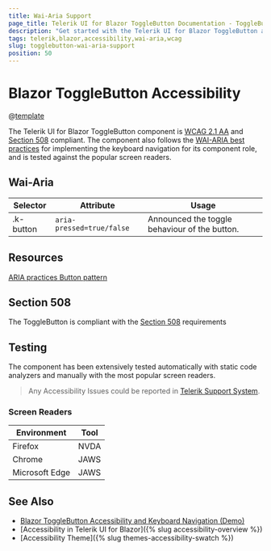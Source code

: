 ```yaml
---
title: Wai-Aria Support
page_title: Telerik UI for Blazor ToggleButton Documentation - ToggleButton  Accessibility
description: "Get started with the Telerik UI for Blazor ToggleButton and learn about its accessibility support for WAI-ARIA, Section 508, and WCAG 2.1."
tags: telerik,blazor,accessibility,wai-aria,wcag
slug: togglebutton-wai-aria-support
position: 50
---
```


# Blazor ToggleButton Accessibility

@[template](/_contentTemplates/common/parameters-table-styles.md#table-layout)



The Telerik UI for Blazor ToggleButton component is [WCAG 2.1 AA](https://www.w3.org/TR/WCAG21/) and [Section 508](http://www.section508.gov/) compliant. The component also follows the [WAI-ARIA best practices](https://www.w3.org/WAI/ARIA/apg/) for implementing the keyboard navigation for its component role, and is tested against the popular screen readers.

## Wai-Aria

| Selector | Attribute | Usage |
| -------- | --------- | ----- |
| .k-button | `aria-pressed=true/false` | Announced the toggle behaviour of the button. |

## Resources

[ARIA practices Button pattern](https://www.w3.org/WAI/ARIA/apg/patterns/button/)

## Section 508


The ToggleButton is compliant with the [Section 508](http://www.section508.gov/) requirements

## Testing


The component has been extensively tested automatically with static code analyzers and manually with the most popular screen readers.

> Any Accessibility Issues could be reported in [Telerik Support System](https://www.telerik.com/account/support-center).

### Screen Readers

| Environment | Tool |
| ----------- | ---- |
| Firefox | NVDA |
| Chrome | JAWS |
| Microsoft Edge | JAWS |



## See Also

* [Blazor ToggleButton Accessibility and Keyboard Navigation (Demo)](https://demos.telerik.com/blazor-ui/togglebutton/keyboard-navigation)
* [Accessibility in Telerik UI for Blazor]({% slug accessibility-overview %})
* [Accessibility Theme]({% slug themes-accessibility-swatch %})
